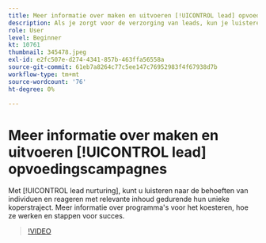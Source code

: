 ```yaml
---
title: Meer informatie over maken en uitvoeren [!UICONTROL lead] opvoedingscampagnes
description: Als je zorgt voor de verzorging van leads, kun je luisteren naar de behoeften van individuen en reageren met relevante inhoud gedurende hun unieke koperstransport. Meer informatie over programma's voor het koesteren, hoe ze werken en stappen voor succes.
role: User
level: Beginner
kt: 10761
thumbnail: 345478.jpeg
exl-id: e2fc507e-d274-4341-857b-463ffa56558a
source-git-commit: 61eb7a8264c77c5ee147c76952983f4f67938d7b
workflow-type: tm+mt
source-wordcount: '76'
ht-degree: 0%

---
```


# Meer informatie over maken en uitvoeren [!UICONTROL lead] opvoedingscampagnes

Met [!UICONTROL lead nurturing], kunt u luisteren naar de behoeften van individuen en reageren met relevante inhoud gedurende hun unieke koperstraject. Meer informatie over programma&#39;s voor het koesteren, hoe ze werken en stappen voor succes.

>[!VIDEO](https://video.tv.adobe.com/v/345478/?quality=12&learn=on)
